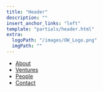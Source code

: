 ```yaml
---
title: "Header"
description: ""
insert_anchor_links: "left"
template: "partials/header.html"
extra:
  logoPath: "/images/OW_Logo.png"
  imgPath: ""
---
```


- [About]("/about")
- [Ventures]("/ventures")
- [People]("/people")
- [Contact]("/contact")

